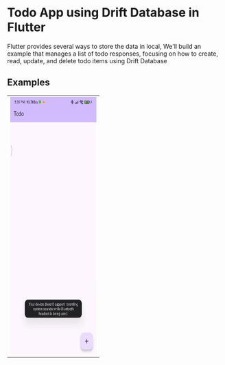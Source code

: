 # Todo App using Drift Database in Flutter

Flutter provides several ways to store the data in local, We'll build an example that manages a list of todo responses, focusing on how to create, read, update, and delete todo items using Drift Database


## Examples

<div  style="text-align: center">
    <table>
        <tr>
            <td style="text-align: center">
                <a href="https://medium.com/@sivakarthikayan.cs/exploring-three-approaches-to-implement-dragging-in-flutter-2b486a6f1ee0">
                    <img src="https://github.com/sivakarthikayan-cs/todo/blob/main/assets/gif/thumbnail.gif" width="201" height="600"/>
                </a>
            </td>
        </tr>
    </table>
</div>